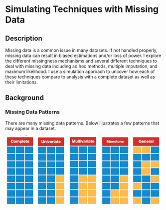 # Simulating Techniques with Missing Data

## Description
Missing data is a common issue in many datasets. If not handled properly, missing data can result in biased estimations and/or loss of power. I explore the different missingness mechanisms and several different techniques to deal with missing data including ad hoc methods, multiple imputation, and maximum likelihood. I use a simulation approach to uncover how each of these techniques compare to analysis with a complete dataset as well as their limitations. 

## Background

### Missing Data Patterns
There are many missing data patterns.  Below illustrates a few patterns that may appear in a dataset.

<img src="MDPattern.jpg" width = 500>
